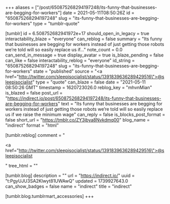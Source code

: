 +++
aliases = ["/post/650875268294197248/its-funny-that-businesses-are-begging-for-workers"]
date = 2021-05-11T08:50:26Z
id = "650875268294197248"
slug = "its-funny-that-businesses-are-begging-for-workers"
type = "tumblr-quote"

[tumblr]
id = 6.508752682941972e+17
should_open_in_legacy = true
interactability_blaze = "everyone"
can_reblog = false
summary = "Its funny that businesses are begging for workers instead of just getting those robots we’re told will so easily replace us if..."
note_count = 0.0
can_send_in_message = true
display_avatar = true
is_blaze_pending = false
can_like = false
interactability_reblog = "everyone"
id_string = "650875268294197248"
slug = "its-funny-that-businesses-are-begging-for-workers"
state = "published"
source = "<a href=\"http://twitter.com/sleepisocialist/status/1391839636289429516\">@sleepisocialist</a>"
type = "quote"
can_blaze = false
date = "2021-05-11 08:50:26 GMT"
timestamp = 1620723026.0
reblog_key = "mhvnMian"
is_blazed = false
post_url = "https://indirect.io/post/650875268294197248/its-funny-that-businesses-are-begging-for-workers"
text = "Its funny that businesses are begging for workers instead of just getting those robots we&rsquo;re told will so easily replace us if we raise the minimum wage"
can_reply = false
is_blocks_post_format = false
short_url = "https://tmblr.co/ZY3jbya8Nvkdmq00"
blog_name = "indirect"
format = "html"

[tumblr.reblog]
comment = "<p><a href=\"http://twitter.com/sleepisocialist/status/1391839636289429516\">@sleepisocialist</a></p>"
tree_html = ""

[tumblr.blog]
description = ""
url = "https://indirect.io/"
uuid = "t:PgyUJU3SA2Klwyt81UWAwQ"
updated = 1739927643.0
can_show_badges = false
name = "indirect"
title = "indirect"

[tumblr.blog.tumblrmart_accessories]
+++
